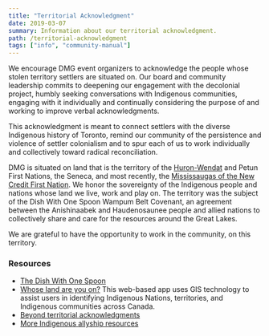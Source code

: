 ```yaml
---
title: "Territorial Acknowledgment"
date: 2019-03-07
summary: Information about our territorial acknowledgment.
path: /territorial-acknowledgment
tags: ["info", "community-manual"]
---
```


We encourage DMG event organizers to acknowledge the people whose stolen territory settlers are situated on. Our board and community leadership commits to deepening our engagement with the decolonial project, humbly seeking conversations with Indigenous communities, engaging with it individually and continually considering the purpose of and working to improve verbal acknowledgments.

This acknowledgment is meant to connect settlers with the diverse Indigenous history of Toronto, remind our community of the persistence and violence of settler colonialism and to spur each of us to work individually and collectively toward radical reconciliation. 

DMG is situated on land that is the territory of the [Huron-Wendat](https://wendake.ca/) and Petun First Nations, the Seneca, and most recently, the [Mississaugas of the New Credit First Nation](http://mncfn.ca/). We honor the sovereignty of the Indigenous people and nations whose land we live, work and play on. The territory was the subject of the Dish With One Spoon Wampum Belt Covenant, an agreement between the Anishinaabek and Haudenosaunee people and allied nations to collectively share and care for the resources around the Great Lakes.

We are grateful to have the opportunity to work in the community, on this territory.

### Resources

- [The Dish With One Spoon](https://www.indiantime.net/story/2010/08/05/cultural-corner/the-dish-with-one-spoon/7510.html)
- [Whose land are you on?](https://www.whose.land/) This web-based app uses GIS technology to assist users in identifying Indigenous Nations, territories, and Indigenous communities across Canada.
- [Beyond territorial acknowledgments](https://apihtawikosisan.com/2016/09/beyond-territorial-acknowledgments/)
- [More Indigenous allyship resources](https://livinghyphen.ca/indigenous-allyship-resources)

